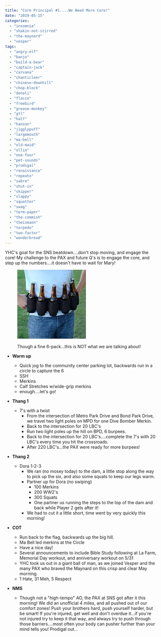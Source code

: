 ```yaml
---
title: "Core Principal #1....We Need More Core!"
date: "2019-05-15"
categories: 
  - "insomnia"
  - "shakin-not-stirred"
  - "the-maynard"
  - "vesper"
tags: 
  - "angry-elf"
  - "banjo"
  - "build-a-bear"
  - "captain-jack"
  - "carvana"
  - "chanticleer"
  - "chinese-downhill"
  - "chop-block"
  - "denali"
  - "flacco"
  - "freebird"
  - "grease-monkey"
  - "gtl"
  - "half"
  - "hanson"
  - "jigglypuff"
  - "largemouth"
  - "ma-bell"
  - "old-maid"
  - "ollie"
  - "one-four"
  - "pet-sounds"
  - "prodigal"
  - "renaissance"
  - "repeato"
  - "sabre"
  - "shut-in"
  - "skipper"
  - "slappy"
  - "squatter"
  - "swag"
  - "term-paper"
  - "the-commish"
  - "theismann"
  - "torpedo"
  - "two-factor"
  - "wonderbread"
---
```


YHC's goal for the SNS beatdown....don't stop moving, and engage the core! My challenge to the PAX and future Q's is to engage the core, and step up the numbers....it doesn't have to wait for Mary!

<figure>

![](images/6pack.jpg)

<figcaption>

Though a fine 6-pack...this is NOT what we are talking about!

</figcaption>

</figure>

- **Warm up**
    - Quick jog to the community center parking lot, backwards run in a circle to capture the 6
    - SSH
    - Merkins
    - Calf Stretches w/wide-grip merkins
    - enough....let's go!

- **Thang 1**
    - 7's with a twist
        - From the intersection of Metro Park Drive and Bond Park Drive, we travel two light poles on MPD for one Dive Bomber Merkin.
        - Back to the intersection for 20 LBC's
        - Run two light poles up the hill on BPD, 6 burpees.
        - Back to the intersection for 20 LBC's....complete the 7's with 20 LBC's every time you hit the crossroads.
        - After 220 LBC's...the PAX were ready for more burpees!

- **Thang 2**
    - Dora 1-2-3
        - We ran (no mosey today) to the dam, a little stop along the way to pick up the six, and also some squats to keep our legs warm.
        - Partner up for Dora (no swiping)
            - 100 Merkins
            - 200 WW2's
            - 300 Squats
            - One partner us running the steps to the top of the dam and back while Player 2 gets after it!
        - We had to cut it a little short, time went by very quickly this morning!

- **COT**
    - Run back to the flag, backwards up the big hill.
    - Ma Bell led merkins at the Circle
    - Have a nice day!
    - Several announcements to include Bible Study following at La Farm, Memorial Day workout, and anniversary workout on 5/31
    - YHC took us out in a giant ball of man, as we joined Vesper and the many PAX who braved the Maynard on this crisp and clear May morning.
    - 1 Hate, 31 Meh, 5 Respect

- **NMS**
    - Though not a "high-tempo" AO, the PAX at SNS got after it this morning! We did an unofficial 4 miles, and all pushed out of our comfort zones! Push your brothers hard, push yourself harder, but be smart! If you're injured, get well and don't overdue it...if you're not injured try to keep it that way, and always try to push through those barriers....most often your body can pusher further than your mind tells you! Prodigal out...

